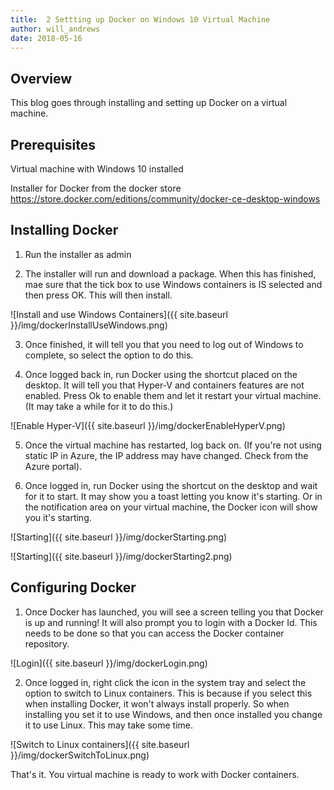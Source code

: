 ```yaml
---
title:  2 Settting up Docker on Windows 10 Virtual Machine
author: will_andrews
date: 2018-05-16
--- 
```


## Overview
This blog goes through installing and setting up Docker on a virtual machine.

## Prerequisites
Virtual machine with Windows 10 installed

Installer for Docker from the docker store https://store.docker.com/editions/community/docker-ce-desktop-windows


## Installing Docker
1) Run the installer as admin

2) The installer will run and download a package. When this has finished, mae sure that the tick box to use Windows containers is IS selected and then press OK. This will then install.

![Install and use Windows Containers]({{ site.baseurl }}/img/dockerInstallUseWindows.png)

3) Once finished, it will tell you that you need to log out of Windows to complete, so select the option to do this.

4) Once logged back in, run Docker using the shortcut placed on the desktop. It will tell you that Hyper-V and containers features are not enabled. Press Ok to enable them and let it restart your virtual machine. (It may take a while for it to do this.)

![Enable Hyper-V]({{ site.baseurl }}/img/dockerEnableHyperV.png)


5) Once the virtual machine has restarted, log back on. (If you're not using static IP in Azure, the IP address may have changed. Check from the Azure portal).

6) Once logged in, run Docker using the shortcut on the desktop and wait for it to start. It may show you a toast letting you know it's starting. Or in the notification area on your virtual machine, the Docker icon will show you it's starting.

![Starting]({{ site.baseurl }}/img/dockerStarting.png)

![Starting]({{ site.baseurl }}/img/dockerStarting2.png)


## Configuring Docker

1) Once Docker has launched, you will see a screen telling you that Docker is up and running! It will also prompt you to login with a Docker Id. This needs to be done so that you can access the Docker container repository. 

![Login]({{ site.baseurl }}/img/dockerLogin.png)

2) Once logged in, right click the icon in the system tray and select the option to switch to Linux containers. This is because if you select this when installing Docker, it won't always install properly. So when installing you set it to use Windows, and then once installed you change it to use Linux. This may take some time.

![Switch to Linux containers]({{ site.baseurl }}/img/dockerSwitchToLinux.png)


That's it. You virtual machine is ready to work with Docker containers.







